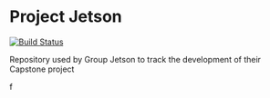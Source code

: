 # Project Jetson


[![Build Status](https://travis-ci.org/Loriko/project_jetson.svg?branch=master)](https://travis-ci.org/Loriko/project_jetson)


Repository used by Group Jetson to track the development of their Capstone project
 
f

